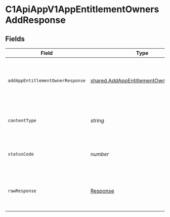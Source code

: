 # C1ApiAppV1AppEntitlementOwnersAddResponse


## Fields

| Field                                                                                                 | Type                                                                                                  | Required                                                                                              | Description                                                                                           |
| ----------------------------------------------------------------------------------------------------- | ----------------------------------------------------------------------------------------------------- | ----------------------------------------------------------------------------------------------------- | ----------------------------------------------------------------------------------------------------- |
| `addAppEntitlementOwnerResponse`                                                                      | [shared.AddAppEntitlementOwnerResponse](../../../sdk/models/shared/addappentitlementownerresponse.md) | :heavy_minus_sign:                                                                                    | The empty response message for adding an app entitlement owner.                                       |
| `contentType`                                                                                         | *string*                                                                                              | :heavy_check_mark:                                                                                    | HTTP response content type for this operation                                                         |
| `statusCode`                                                                                          | *number*                                                                                              | :heavy_check_mark:                                                                                    | HTTP response status code for this operation                                                          |
| `rawResponse`                                                                                         | [Response](https://developer.mozilla.org/en-US/docs/Web/API/Response)                                 | :heavy_check_mark:                                                                                    | Raw HTTP response; suitable for custom response parsing                                               |